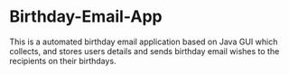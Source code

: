 # Birthday-Email-App
This is a automated birthday email application based on Java GUI which collects, and stores users details and sends birthday email wishes to the recipients on their birthdays.

